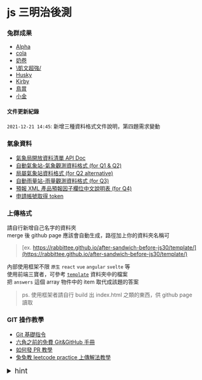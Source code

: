 # js 三明治後測

### 兔群成果

- [Alpha](https://rabbittee.github.io/after-sandwich-before-js30/alpha/js/)
- [cola](https://rabbittee.github.io/after-sandwich-before-js30/cola/)
- [奶卷](https://rabbittee.github.io/after-sandwich-before-js30/Recoil/dist/)
- [\凱文超強/](https://rabbittee.github.io/after-sandwich-before-js30/kevin/dist/)
- [Husky](https://rabbittee.github.io/after-sandwich-before-js30/Husky/dist/)
- [Kirby](https://rabbittee.github.io/after-sandwich-before-js30/kirby/)
- [鳥胃](https://rabbittee.github.io/after-sandwich-before-js30/Erica/)
- [小金](https://rabbittee.github.io/after-sandwich-before-js30/kim/)

#### 文件更新紀錄

`2021-12-21 14:45`: 新增三種資料格式文件說明，第四題需求變動

### 氣象資料

- [氣象局開放資料清單 API Doc](https://opendata.cwb.gov.tw/dist/opendata-swagger.html?urls.primaryName=openAPI)
- [自動氣象站-氣象觀測資料格式 (for Q1 & Q2)](https://opendata.cwb.gov.tw/opendatadoc/DIV2/A0001-001.pdf)
- [局屬氣象站資料格式 (for Q2 alternative)](https://opendata.cwb.gov.tw/opendatadoc/DIV2/A0003-001.pdf)
- [自動雨量站-雨量觀測資料格式 (for Q3)](https://opendata.cwb.gov.tw/opendatadoc/DIV2/A0002-001.pdf)
- [預報 XML 產品預報因子欄位中文說明表 (for Q4)](https://opendata.cwb.gov.tw/opendatadoc/MFC/D0047.pdf)
- [申請帳號取得 token](https://opendata.cwb.gov.tw/user/authkey)

### 上傳格式

請自行新增自己名字的資料夾<br>
merge 後 github page 應該會自動生成，路徑加上你的資料夾名稱可

> [ex. https://rabbittee.github.io/after-sandwich-before-js30/template/](https://rabbittee.github.io/after-sandwich-before-js30/template/)

內部使用框架不限 `原生` `react` `vue` `angular` `svelte` 等<br>
使用前端三寶者，可參考 [`template`](https://github.com/Rabbittee/after-sandwich-before-js30/tree/master/template) 資料夾中的檔案<br>
把 `answers` 這個 array 物件中的 item 取代成該題的答案<br>

> ps. 使用框架者請自行 build 出 index.html 之類的東西，供 github page 讀取

### GIT 操作教學

- [Git 基礎指令](https://hsiangfeng.github.io/git/20190615/1148594701/)
- [六角之前的免費 Git&GitHub 手冊](https://w3c.hexschool.com/git/cfdbd310)
- [如何發 PR 教學](https://hsiangfeng.github.io/git/20190615/4143994266/)
- [兔兔教 leetcode practice 上傳解法教學](https://hackmd.io/s3-6fhjWQPaBtvsBr1aTig?view)

<details>
  <summary style="font-size:1.2rem">hint</summary>
  <ol>
    <li>用promise 或 await 串接 fetch API</li>
    <li>用closure概念包裝API taken</li>
    <li>使用建構子函式（constructor function) 建立結果物件</li>
    <li>利用object getter 與 setter讓結果console.log時候自帶單位</li>
    <li>加 34 改用 class 改寫</li>
  </ol>
</details>
